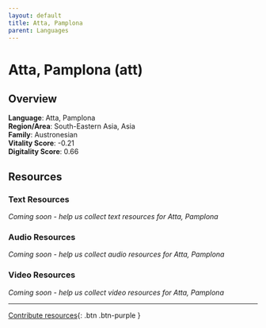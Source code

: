```yaml
---
layout: default
title: Atta, Pamplona
parent: Languages
---
```


# Atta, Pamplona (att)

## Overview

**Language**: Atta, Pamplona  
**Region/Area**: South-Eastern Asia, Asia  
**Family**: Austronesian  
**Vitality Score**: -0.21  
**Digitality Score**: 0.66  

## Resources

### Text Resources
*Coming soon - help us collect text resources for Atta, Pamplona*

### Audio Resources
*Coming soon - help us collect audio resources for Atta, Pamplona*

### Video Resources
*Coming soon - help us collect video resources for Atta, Pamplona*

---

[Contribute resources](https://fairtrain.github.io/){: .btn .btn-purple }
